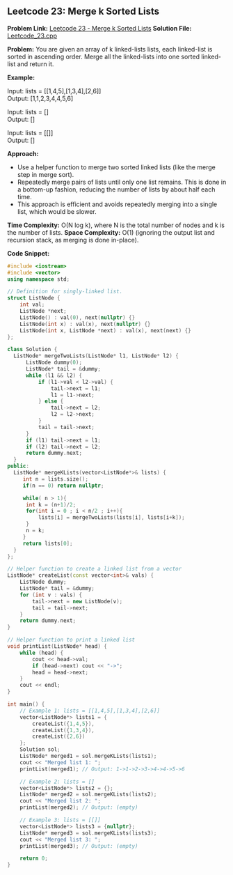 ## Leetcode 23: Merge k Sorted Lists

**Problem Link:** [Leetcode 23 - Merge k Sorted Lists](https://leetcode.com/problems/merge-k-sorted-lists/)
**Solution File:** [Leetcode_23.cpp](./Leetcode_23.cpp)

**Problem:**
You are given an array of k linked-lists lists, each linked-list is sorted in ascending order. Merge all the linked-lists into one sorted linked-list and return it.

**Example:**

Input: lists = [[1,4,5],[1,3,4],[2,6]]  
Output: [1,1,2,3,4,4,5,6]

Input: lists = []  
Output: []

Input: lists = [[]]  
Output: []

**Approach:**

- Use a helper function to merge two sorted linked lists (like the merge step in merge sort).
- Repeatedly merge pairs of lists until only one list remains. This is done in a bottom-up fashion, reducing the number of lists by about half each time.
- This approach is efficient and avoids repeatedly merging into a single list, which would be slower.

**Time Complexity:** O(N log k), where N is the total number of nodes and k is the number of lists.
**Space Complexity:** O(1) (ignoring the output list and recursion stack, as merging is done in-place).

**Code Snippet:**

```cpp
#include <iostream>
#include <vector>
using namespace std;

// Definition for singly-linked list.
struct ListNode {
    int val;
    ListNode *next;
    ListNode() : val(0), next(nullptr) {}
    ListNode(int x) : val(x), next(nullptr) {}
    ListNode(int x, ListNode *next) : val(x), next(next) {}
};

class Solution {
  ListNode* mergeTwoLists(ListNode* l1, ListNode* l2) {
      ListNode dummy(0);
      ListNode* tail = &dummy;
      while (l1 && l2) {
          if (l1->val < l2->val) {
              tail->next = l1;
              l1 = l1->next;
          } else {
              tail->next = l2;
              l2 = l2->next;
          }
          tail = tail->next;
      }
      if (l1) tail->next = l1;
      if (l2) tail->next = l2;
      return dummy.next;
  }
public:
  ListNode* mergeKLists(vector<ListNode*>& lists) {
     int n = lists.size();
     if(n == 0) return nullptr;

     while( n > 1){
      int k = (n+1)/2;
      for(int i = 0 ; i < n/2 ; i++){
          lists[i] = mergeTwoLists(lists[i], lists[i+k]);
      }
      n = k;
     }
     return lists[0];
  }
};

// Helper function to create a linked list from a vector
ListNode* createList(const vector<int>& vals) {
    ListNode dummy;
    ListNode* tail = &dummy;
    for (int v : vals) {
        tail->next = new ListNode(v);
        tail = tail->next;
    }
    return dummy.next;
}

// Helper function to print a linked list
void printList(ListNode* head) {
    while (head) {
        cout << head->val;
        if (head->next) cout << "->";
        head = head->next;
    }
    cout << endl;
}

int main() {
    // Example 1: lists = [[1,4,5],[1,3,4],[2,6]]
    vector<ListNode*> lists1 = {
        createList({1,4,5}),
        createList({1,3,4}),
        createList({2,6})
    };
    Solution sol;
    ListNode* merged1 = sol.mergeKLists(lists1);
    cout << "Merged list 1: ";
    printList(merged1); // Output: 1->1->2->3->4->4->5->6

    // Example 2: lists = []
    vector<ListNode*> lists2 = {};
    ListNode* merged2 = sol.mergeKLists(lists2);
    cout << "Merged list 2: ";
    printList(merged2); // Output: (empty)

    // Example 3: lists = [[]]
    vector<ListNode*> lists3 = {nullptr};
    ListNode* merged3 = sol.mergeKLists(lists3);
    cout << "Merged list 3: ";
    printList(merged3); // Output: (empty)

    return 0;
}
```
